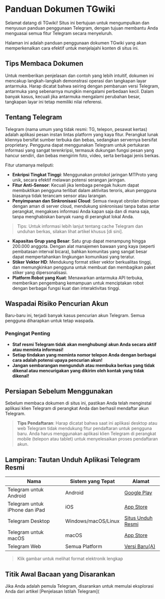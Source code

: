 # Panduan Dokumen TGwiki

Selamat datang di TGwiki! Situs ini bertujuan untuk mengumpulkan dan menyusun panduan penggunaan Telegram, dengan tujuan membantu Anda menguasai semua fitur Telegram secara menyeluruh.

Halaman ini adalah panduan penggunaan dokumen TGwiki yang akan memperkenalkan cara efektif untuk menjelajahi konten di situs ini.

## Tips Membaca Dokumen

Untuk memberikan penjelasan dan contoh yang lebih intuitif, dokumen ini mencakup langkah-langkah demonstrasi operasi dan tangkapan layar antarmuka. Harap dicatat bahwa seiring dengan pembaruan versi Telegram, antarmuka yang sebenarnya mungkin mengalami perbedaan kecil. Dalam banyak kasus, kecuali jika antarmuka mengalami perubahan besar, tangkapan layar ini tetap memiliki nilai referensi.

## Tentang Telegram

Telegram (nama umum yang tidak resmi: TG, telepon, pesawat kertas) adalah aplikasi pesan instan lintas platform yang kaya fitur. Perangkat lunak kliennya bersifat sumber terbuka dan bebas, sedangkan servernya bersifat proprietary. Pengguna dapat menggunakan Telegram untuk pertukaran informasi yang sangat terenkripsi, termasuk dukungan fungsi pesan yang hancur sendiri, dan bebas mengirim foto, video, serta berbagai jenis berkas.

Fitur utamanya meliputi:

- **Enkripsi Tingkat Tinggi**: Menggunakan protokol jaringan MTProto yang unik, secara efektif melawan potensi serangan jaringan.
- **Fitur Anti-Sensor**: Kecuali jika lembaga penegak hukum dapat membuktikan pengguna terlibat dalam aktivitas teroris, akun pengguna biasanya tidak terancam sensor atau larangan.
- **Penyimpanan dan Sinkronisasi Cloud**: Semua riwayat obrolan disimpan dengan aman di server cloud, mendukung sinkronisasi tanpa batas antar perangkat, mengakses informasi Anda kapan saja dan di mana saja, tanpa menghabiskan banyak ruang di perangkat lokal Anda.

> Tips: Untuk informasi lebih lanjut tentang cache Telegram dan unduhan berkas, silakan lihat artikel khusus [di sini].

- **Kapasitas Grup yang Besar**: Satu grup dapat menampung hingga 200.000 anggota. Dengan alat manajemen bawaan yang kaya (seperti pembatasan interval bicara), bahkan komunitas yang sangat besar dapat mempertahankan lingkungan komunikasi yang teratur.
- **Stiker Vektor HD**: Mendukung format stiker vektor berkualitas tinggi, dan memungkinkan pengguna untuk membuat dan membagikan paket stiker yang dipersonalisasi.
- **Platform Robot yang Kuat**: Menawarkan antarmuka API terbuka, memberikan pengembang kemampuan untuk menciptakan robot dengan berbagai fungsi kuat dan interaktivitas tinggi.

## Waspadai Risiko Pencurian Akun

Baru-baru ini, terjadi banyak kasus pencurian akun Telegram. Semua pengguna diharapkan untuk tetap waspada.

### Pengingat Penting

- **Staf resmi Telegram tidak akan menghubungi akun Anda secara aktif atau meminta informasi!**
- **Setiap tindakan yang meminta nomor telepon Anda dengan berbagai cara adalah potensi upaya pencurian akun!**
- **Jangan sembarangan mengunduh atau membuka berkas yang tidak dikenal atau mencurigakan yang dikirim oleh kontak yang tidak dikenal!**

## Persiapan Sebelum Menggunakan

Sebelum membaca dokumen di situs ini, pastikan Anda telah menginstal aplikasi klien Telegram di perangkat Anda dan berhasil mendaftar akun Telegram.

> **Tips Pendaftaran**: Harap dicatat bahwa saat ini aplikasi desktop atau web Telegram tidak mendukung fitur pendaftaran untuk pengguna baru. Anda harus menggunakan aplikasi klien Telegram di perangkat mobile (telepon atau tablet) untuk menyelesaikan proses pendaftaran akun.

## Lampiran: Tautan Unduh Aplikasi Telegram Resmi

| Nama | Sistem yang Tepat | Alamat |
|------|----------|------|
| Telegram untuk Android | Android | [Google Play](https://play.google.com/store/appid=org.telegram.messenger) |
| Telegram untuk iPhone dan iPad | iOS | [App Store](https://apps.apple.com/us/app/telemessenger/id686449807) |
| Telegram Desktop | Windows/macOS/Linux | [Situs Unduh Resmi](https://desktop.telegram.org/) |
| Telegram untuk macOS | macOS | [App Store](https://apps.apple.com/us/app/teleid747648890) |
| Telegram Web | Semua Platform | [Versi Baru(A)](https://web.telegram.org/a/) |

> Klik gambar untuk melihat format elektronik lengkap

## Titik Awal Bacaan yang Disarankan

Jika Anda adalah pemula Telegram, disarankan untuk memulai eksplorasi Anda dari artikel [Penjelasan Istilah Telegram](